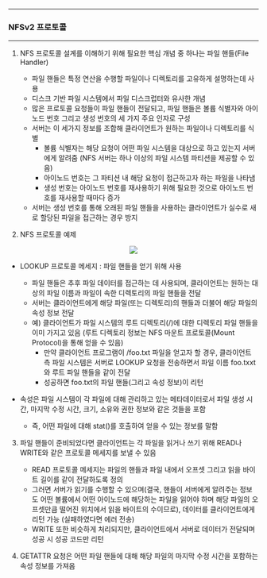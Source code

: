 -----
### NFSv2 프로토콜
-----
1. NFS 프로토콜 설계를 이해하기 위해 필요한 핵심 개념 중 하나는 파일 핸들(File Handler)
   - 파일 핸들은 특정 연산을 수행할 파일이나 디렉토리를 고유하게 설명하는데 사용
   - 디스크 기반 파일 시스템에서 파일 디스크럽터와 유사한 개념
   - 많은 프로토콜 요청들이 파일 핸들이 전달되고, 파일 핸들은 볼륨 식별자와 아이노드 번호 그리고 생성 번호의 세 가지 주요 인자로 구성
   - 서버는 이 세가지 정보를 조합해 클라이언트가 원하는 파일이나 디렉토리를 식별
     + 볼륨 식별자는 해당 요청이 어떤 파일 시스템을 대상으로 하고 있는지 서버에게 알려줌 (NFS 서버는 하나 이상의 파일 시스템 파티션을 제공할 수 있음)
     + 아이노드 번호는 그 파티션 내 해당 요청이 접근하고자 하는 파일을 나타냄
     + 생성 번호는 아이노드 번호를 재사용하기 위해 필요한 것으로 아이노드 번호를 재사용할 때마다 증가
   - 서버는 생성 번호를 통해 오래된 파일 핸들을 사용하는 클라이언트가 실수로 새로 할당된 파일을 접근하는 경우 방지

2. NFS 프로토콜 예제
<div align="center">
<img src="https://github.com/user-attachments/assets/6ed3ddc1-687d-440a-ae04-374cadac587e">
</div>

   - LOOKUP 프로토콜 메세지 : 파일 핸들을 얻기 위해 사용
     + 파일 핸들은 추후 파일 데이터를 접근하는 데 사용되며, 클라이언트는 원하는 대상의 파일 이름과 파일이 속한 디렉토리의 파일 핸들을 전달
     + 서버는 클라이언트에게 해당 파일(또는 디렉토리)의 핸들과 더불어 해당 파일의 속성 정보 전달
     + 예) 클라이언트가 파일 시스템의 루트 디렉토리(/)에 대한 디렉토리 파일 핸들을 이미 가지고 있음 (루트 디렉토리 정보는 NFS 마운트 프로토콜(Mount Protocol)을 통해 얻을 수 있음)
       * 만약 클라이언트 프로그램이 /foo.txt 파일을 얻고자 할 경우, 클라이언트 측 파일 시스템은 서버로 LOOKUP 요청을 전송하면서 파일 이름 foo.txxt와 루트 파일 핸들을 같이 전달
       * 성공하면 foo.txt의 파일 핸들(그리고 속성 정보)이 리턴

   - 속성은 파일 시스템이 각 파일에 대해 관리하고 있는 메타데이터로서 파일 생성 시간, 마지막 수정 시간, 크기, 소유와 권한 정보와 같은 것들을 포함
     + 즉, 어떤 파일에 대해 stat()를 호출하여 얻을 수 있는 정보를 말함

3. 파일 핸들이 준비되었다면 클라이언트는 각 파일을 읽거나 쓰기 위해 READ나 WRITE와 같은 프로토콜 메세지를 보낼 수 있음
   - READ 프로토콜 메세지는 파일의 핸들과 파일 내에서 오프셋 그리고 읽을 바이트 길이를 같이 전달하도록 정의
   - 그러면 서버가 읽기를 수행할 수 있으며(결국, 핸들이 서버에게 알려주는 정보도 어떤 볼륨에서 어떤 아이노드에 해당하는 파일을 읽어야 하며 해당 파일의 오프셋만큼 떨어진 위치에서 읽을 바이트의 수이므로), 데이터를 클라이언트에게 리턴 가능 (실패하였다면 에러 전송)
   - WRITE 또한 비슷하게 처리되지만, 클라이언트에서 서버로 데이터가 전달되며 성공 시 성공 코드만 리턴

4. GETATTR 요청은 어떤 파일 핸들에 대해 해당 파일의 마지막 수정 시간을 포함하는 속성 정보를 가져옴
